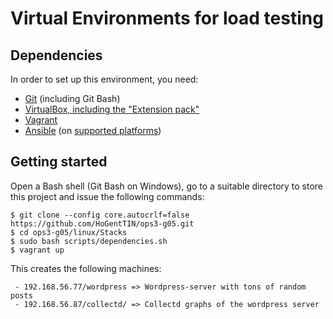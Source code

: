 # Virtual Environments for load testing

## Dependencies

In order to set up this environment, you need:

* [Git](https://git-scm.com/downloads) (including Git Bash)
* [VirtualBox, including the "Extension pack"](https://www.virtualbox.org/wiki/Downloads/)
* [Vagrant](https://www.vagrantup.com/downloads.html)
* [Ansible](http://docs.ansible.com/intro_installation.html) (on [supported platforms](http://docs.ansible.com/intro_installation.html#control-machine-requirements))

## Getting started

Open a Bash shell (Git Bash on Windows), go to a suitable directory to store this project and issue the following commands:

```ShellSession
$ git clone --config core.autocrlf=false https://github.com/HoGentTIN/ops3-g05.git
$ cd ops3-g05/linux/Stacks
$ sudo bash scripts/dependencies.sh
$ vagrant up
```

This creates the following machines:
```
 - 192.168.56.77/wordpress => Wordpress-server with tons of random posts
 - 192.168.56.87/collectd/ => Collectd graphs of the wordpress server
```


